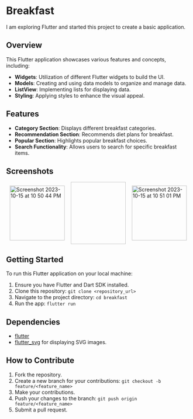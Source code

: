 # Breakfast

I am exploring Flutter and started this project to create a basic application.

## Overview

This Flutter application showcases various features and concepts, including:

- **Widgets**: Utilization of different Flutter widgets to build the UI.
- **Models**: Creating and using data models to organize and manage data.
- **ListView**: Implementing lists for displaying data.
- **Styling**: Applying styles to enhance the visual appeal.

## Features

- **Category Section**: Displays different breakfast categories.
- **Recommendation Section**: Recommends diet plans for breakfast.
- **Popular Section**: Highlights popular breakfast choices.
- **Search Functionality**: Allows users to search for specific breakfast items.

## Screenshots

<div style="display: flex; justify-content: space-between; ">

<img width="150" alt="Screenshot 2023-10-15 at 10 50 44 PM" style="padding:10px" src="https://github.com/dhirendrasingh25/BreakFast-App-simple/assets/115912791/57416b15-6388-4a4d-b799-075e790b1d99">

<img width="150">


<img width="150" style="padding:10px" alt="Screenshot 2023-10-15 at 10 51 01 PM" src="https://github.com/dhirendrasingh25/BreakFast-App-simple/assets/115912791/8f28edd3-26bc-4a52-bb28-cd54b3a890b0">

</div>






## Getting Started

To run this Flutter application on your local machine:

1. Ensure you have Flutter and Dart SDK installed.
2. Clone this repository: `git clone <repository_url>`
3. Navigate to the project directory: `cd breakfast`
4. Run the app: `flutter run`

## Dependencies

- [flutter](https://flutter.dev/)
- [flutter_svg](https://pub.dev/packages/flutter_svg) for displaying SVG images.

## How to Contribute

1. Fork the repository.
2. Create a new branch for your contributions: `git checkout -b feature/<feature_name>`
3. Make your contributions.
4. Push your changes to the branch: `git push origin feature/<feature_name>`
5. Submit a pull request.


